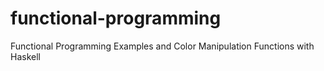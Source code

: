 # functional-programming
Functional Programming Examples and Color Manipulation Functions with Haskell
